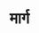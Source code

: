 ---
title: मार्ग

type: chapter

order:
  cat: anga
  aagam: 
    position: 2
    depth: 1
  book: 
    position: 1
    depth: 2
  chapter: 
    position: 11
    depth: 3

parent:
  type: book

children:
  type: sutra
  count: 10

---